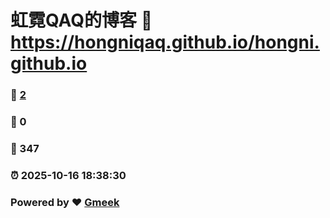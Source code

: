 # 虹霓QAQ的博客 :link: https://hongniqaq.github.io/hongni.github.io 
### :page_facing_up: [2](https://hongniqaq.github.io/hongni.github.io/tag.html) 
### :speech_balloon: 0 
### :hibiscus: 347 
### :alarm_clock: 2025-10-16 18:38:30 
### Powered by :heart: [Gmeek](https://github.com/Meekdai/Gmeek)
